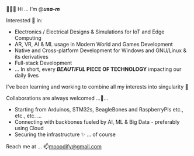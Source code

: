 👋👋👋 Hi ... I’m @**_usa-m_**

Interested 👀 in:
  - Electronics / Electrical Designs & Simulations for IoT and Edge Computing
  - AR, VR, AI & ML usage in Modern World and Games Development
  - Native and Cross-platform Development for Windows and GNU/Linux & its derivatives
  - Full-stack Development
  - ... In short, every __*BEAUTIFUL* PIECE OF TECHNOLOGY__ impacting our daily lives


I've been learning and working to combine all my interests into singularity 🌱


Collaborations are always welcomed ...💞️...
  - Starting from Arduinos, STM32s, BeagleBones and RaspberryPIs etc., etc., etc. ...
  - Connecting with backbones fueled by AI, ML & Big Data - preferably using Cloud
  - Securing the infrastructure ✨ ... of course


Reach me at ... 📫mooodify@gmail.com
